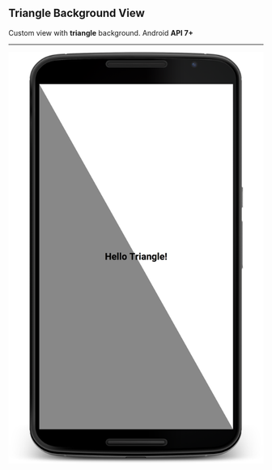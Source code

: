 Triangle Background View
-------------


Custom view with **triangle** background. 
Android **API 7+**

----------

![](https://github.com/ubelab/trianglebackgroundview/blob/master/TriangleBackgroundView/images/screenshot.png?raw=true)
